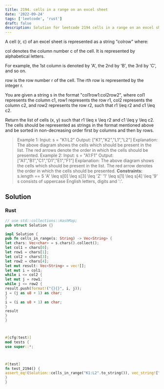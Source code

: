 ```yaml
---
title: 2194. cells in a range on an excel sheet
date: '2022-09-24'
tags: ['leetcode', 'rust']
draft: false
description: Solution for leetcode 2194 cells in a range on an excel sheet
---
```



A cell (r, c) of an excel sheet is represented as a string "colrow" where:



col denotes the column number c of the cell. It is represented by alphabetical letters.

For example, the 1st column is denoted by 'A', the 2nd by 'B', the 3rd by 'C', and so on.

row is the row number r of the cell. The rth row is represented by the integer r.

You are given a string s in the format "col1row1:col2row2", where col1 represents the column c1, row1 represents the row r1, col2 represents the column c2, and row2 represents the row r2, such that r1 <TeX>\leq</TeX> r2 and c1 <TeX>\leq</TeX> c2.



Return the list of cells (x, y) such that r1 <TeX>\leq</TeX> x <TeX>\leq</TeX> r2 and c1 <TeX>\leq</TeX> y <TeX>\leq</TeX> c2. The cells should be represented as strings in the format mentioned above and be sorted in non-decreasing order first by columns and then by rows.







> Example 1:
> Input: s <TeX>=</TeX> "K1:L2"
> Output: ["K1","K2","L1","L2"]
> Explanation:
> The above diagram shows the cells which should be present in the list.
> The red arrows denote the order in which the cells should be presented.
> Example 2:
> Input: s <TeX>=</TeX> "A1:F1"
> Output: ["A1","B1","C1","D1","E1","F1"]
> Explanation:
> The above diagram shows the cells which should be present in the list.
> The red arrow denotes the order in which the cells should be presented.
**Constraints:**
> s.length <TeX>=</TeX><TeX>=</TeX> 5
> 'A' <TeX>\leq</TeX> s[0] <TeX>\leq</TeX> s[3] <TeX>\leq</TeX> 'Z'
> '1' <TeX>\leq</TeX> s[1] <TeX>\leq</TeX> s[4] <TeX>\leq</TeX> '9'
> s consists of uppercase English letters, digits and ':'.


## Solution


### Rust
```rust
// use std::collections::HashMap;
pub struct Solution {}

impl Solution {
pub fn cells_in_range(s: String) -> Vec<String> {
let chars: Vec<char> = s.chars().collect();
let col1 = chars[0];
let row1 = chars[1];
let col2 = chars[3];
let row2 = chars[4];
let mut result: Vec<String> = vec![];
let mut i = col1;
while i <= col2 {
let mut j = row1;
while j <= row2 {
result.push(format!("{}{}", i, j));
j = (j as u8 + 1) as char;
}
i = (i as u8 + 1) as char;
}
result
}
}



#[cfg(test)]
mod tests {
use super::*;



#[test]
fn test_2194() {
assert_eq!(Solution::cells_in_range("K1:L2".to_string()), vec_string!["K1","K2","L1","L2"]);
}
}


```
